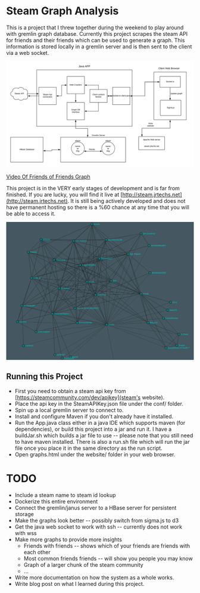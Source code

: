# Steam Graph Analysis

This is a project that I threw together during the weekend to play around with
gremlin graph database. Currently this project scrapes the steam API for friends
and their friends which can be used to generate a graph. This information is stored
locally in a gremlin server and is then sent to the client via a web socket. 

![Diagram](website/Diagram.svg)


[Video Of Friends of Friends Graph](https://www.youtube.com/watch?v=DoDaHmyIPvQ)


This project is in the VERY early stages of development and is far from finished.
If you are lucky, you will find it live at [http://steam.jrtechs.net](http://steam.jrtechs.net).
It is still being actively developed and does not have permanent hosting so there is a %60
chance at any time that you will be able to access it. 

![Graph](website/img/jrtechs2.png)


## Running this Project
* First you need to obtain a steam api key from [https://steamcommunity.com/dev/apikey](steam's website).
* Place the api key in the SteamAPIKey.json file under the conf/ folder.
* Spin up a local gremlin server to connect to.
* Install and configure Maven if you don't already have it installed.
* Run the App.java class either in a java IDE which supports maven (for dependencies), or build this
project into a jar and run it. I have a buildJar.sh which builds a jar file to use -- please note that
you still need to have maven installed. There is also a run.sh file which will run the jar file once
you place it in the same directory as the run script.
* Open graphs.html under the website/ folder in your web browser.


# TODO
* Include a steam name to steam id lookup
* Dockerize this entire environment
* Connect the gremlin/janus server to a HBase server for persistent storage
* Make the graphs look better -- possibly switch from sigma.js to d3
* Get the java web socket to work with ssh -- currently does not work with wss
* Make more graphs to provide more insights
    * Friends with friends -- shows which of your friends are friends with each other
    * Most common friends friends -- will show you people you may know
    * Graph of a larger chunk of the steam community
    * ...
* Write more documentation on how the system as a whole works.
* Write blog post on what I learned during this project.    